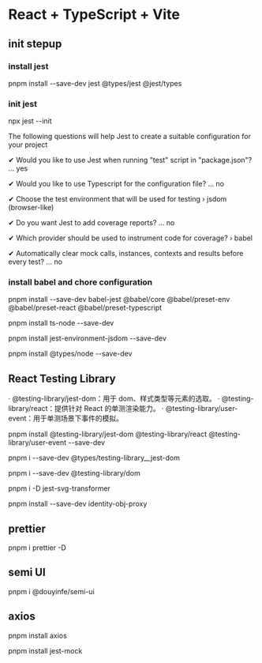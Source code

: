 # React + TypeScript + Vite

## init stepup

### install jest
pnpm install --save-dev jest @types/jest @jest/types

### init jest
npx jest --init

The following questions will help Jest to create a suitable configuration for your project

✔ Would you like to use Jest when running "test" script in "package.json"? … yes

✔ Would you like to use Typescript for the configuration file? … no

✔ Choose the test environment that will be used for testing › jsdom (browser-like)

✔ Do you want Jest to add coverage reports? … no

✔ Which provider should be used to instrument code for coverage? › babel

✔ Automatically clear mock calls, instances, contexts and results before every test? … no


### install babel and chore configuration
pnpm install --save-dev babel-jest @babel/core @babel/preset-env @babel/preset-react @babel/preset-typescript

pnpm install ts-node --save-dev

pnpm install jest-environment-jsdom --save-dev

pnpm install @types/node --save-dev

## React Testing Library
· @testing-library/jest-dom：用于 dom、样式类型等元素的选取。
· @testing-library/react：提供针对 React 的单测渲染能力。
· @testing-library/user-event：用于单测场景下事件的模拟。

pnpm install @testing-library/jest-dom @testing-library/react @testing-library/user-event --save-dev

pnpm i --save-dev @types/testing-library__jest-dom

pnpm i --save-dev @testing-library/dom

pnpm i -D jest-svg-transformer

pnpm install --save-dev identity-obj-proxy

## prettier
pnpm i prettier -D

## semi UI
pnpm i @douyinfe/semi-ui

## axios
pnpm install axios

pnpm install jest-mock